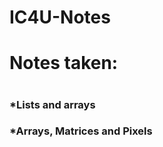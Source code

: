 # IC4U-Notes

<h1> Notes taken:<h1>
  <h3>*Lists and arrays<h3>
  <h3>*Arrays, Matrices and Pixels <h3>
